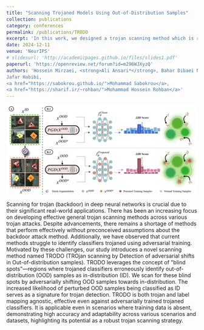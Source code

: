 ```yaml
---
title: "Scanning Trojaned Models Using Out-of-Distribution Samples"
collection: publications
category: conferences
permalink: /publications/TRODO
excerpt: 'In this work, we designed a trojan scanning method which is robust in various aspects, including trojan attack type, label mapping, and adversarial robustness of the classifier. We further propose a version of our work which requires no access samples from the model's training distribution.'
date: 2024-12-11
venue: 'NeurIPS'
# slidesurl: 'http://academicpages.github.io/files/slides1.pdf'
paperurl: 'https://openreview.net/forum?id=m296WJXyzQ'
authors: 'Hossein Mirzaei, <strong>Ali Ansari*</strong>, Bahar Dibaei Nia*, Mojtaba Nafez, Moein Madadi, Sepehr Rezaee, Zeinab Sadat Taghavi, Arad Maleki, Kian Shamsaie, Mahdi Hajialilue,
Jafar Habibi,
<a href="https://sabokrou.github.io/">Mohammad Sabokrou</a>,
<a href="https://sharif.ir/~rohban/">Mohammad Hossein Rohban</a>'
---
```


![Main figure of the paper](../images/trodo_figure.jpg)

Scanning for trojan (backdoor) in deep neural networks is crucial due to their significant real-world applications. There has been an increasing focus on developing effective general trojan scanning methods across various trojan attacks. Despite advancements, there remains a shortage of methods that perform effectively without preconceived assumptions about the backdoor attack method. Additionally, we have observed that current methods struggle to identify classifiers trojaned using adversarial training. Motivated by these challenges, our study introduces a novel scanning method named TRODO (TROjan scanning by Detection of adversarial shifts in Out-of-distribution samples). TRODO leverages the concept of "blind spots"—regions where trojaned classifiers erroneously identify out-of-distribution (OOD) samples as in-distribution (ID). We scan for these blind spots by adversarially shifting OOD samples towards in-distribution. The increased likelihood of perturbed OOD samples being classified as ID serves as a signature for trojan detection. TRODO is both trojan and label mapping agnostic, effective even against adversarially trained trojaned classifiers. It is applicable even in scenarios where training data is absent, demonstrating high accuracy and adaptability across various scenarios and datasets, highlighting its potential as a robust trojan scanning strategy.